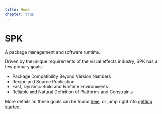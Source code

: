 ```yaml
---
title: Home
chapter: true
---
```


# SPK

A package management and software runtime.

Driven by the unique requirements of the visual effects industry, SPK has a few primary goals:

- Package Compatibility Beyond Version Numbers
- Recipe and Source Publication
- Fast, Dynamic Build and Runtime Environments
- Reliable and Natural Definition of Platforms and Constraints

More details on these goals can be found [here](/develop/design), or jump right into [getting started](/use).
